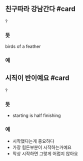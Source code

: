 ## 친구따라 강남간다 #card
?
### 뜻
birds of a feather
### 예
<!--SR:!2024-09-30,49,310-->

## 시직이 반이예요 #card
?
### 뜻
- starting is half finishing
### 예
- 시작했다는게 중요하다
- 가장 힘든부분이 시작하는거예요
- 막상 시작하면 그렇게 어럽지 않아요


